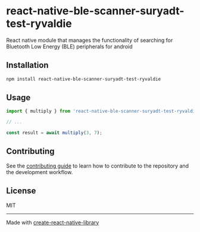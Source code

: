 # react-native-ble-scanner-suryadt-test-ryvaldie

React native module that manages the functionality of searching for Bluetooth Low Energy (BLE) peripherals for android

## Installation

```sh
npm install react-native-ble-scanner-suryadt-test-ryvaldie
```

## Usage


```js
import { multiply } from 'react-native-ble-scanner-suryadt-test-ryvaldie';

// ...

const result = await multiply(3, 7);
```


## Contributing

See the [contributing guide](CONTRIBUTING.md) to learn how to contribute to the repository and the development workflow.

## License

MIT

---

Made with [create-react-native-library](https://github.com/callstack/react-native-builder-bob)
